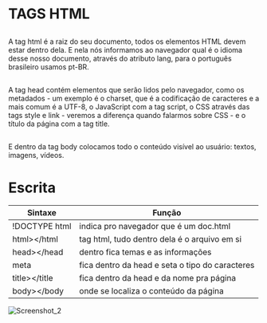 # TAGS HTML

## **<html>**

A tag html é a raiz do seu documento, todos os elementos HTML devem estar dentro dela. E nela nós informamos ao navegador qual é o idioma desse nosso documento, através do atributo lang, para o português brasileiro usamos pt-BR.

## <head>

A tag head contém elementos que serão lidos pelo navegador, como os metadados - um exemplo é o charset, que é a codificação de caracteres e a mais comum é a UTF-8, o JavaScript com a tag script, o CSS através das tags style e link - veremos a diferença quando falarmos sobre CSS - e o título da página com a tag title.

## <body>

E dentro da tag body colocamos todo o conteúdo visível ao usuário: textos, imagens, vídeos.

# Escrita

| Sintaxe         | Função                                          |
| --------------- | ----------------------------------------------- |
| !DOCTYPE html   | indica pro navegador que é um doc.html          |
| html></html     | tag html, tudo dentro dela é o arquivo em si    |
| head></head     | dentro fica temas e as informações              |
| meta            | fica dentro da head e seta o tipo do caracteres |
| title></title   | fica dentro da head e da nome pra página        |
| body></body     | onde se localiza o conteúdo da página           |
![Screenshot_2](https://user-images.githubusercontent.com/107083404/174201269-818f926e-c6f5-4132-98f8-134899d8b575.png)
